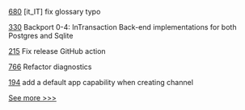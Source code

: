 
[680](https://github.com/hyperledger/fabric-docs-i18n/pull/680) [it_IT] fix glossary typo

[330](https://github.com/hyperledger/transact/pull/330) Backport 0-4: InTransaction Back-end implementations for both Postgres and Sqlite

[215](https://github.com/hyperledger/firefly-ethconnect/pull/215) Fix release GitHub action

[766](https://github.com/hyperledger-labs/solang/pull/766) Refactor diagnostics

[194](https://github.com/hyperledger-labs/fabric-operations-console/pull/194) add a default app capability when creating channel


[See more >>>](https://start-here.hyperledger.org/pull-requests)
